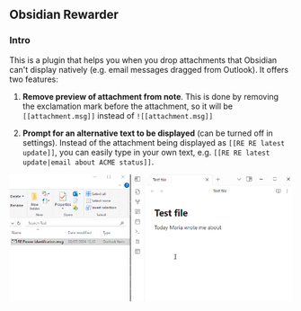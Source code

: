 ## Obsidian Rewarder

### Intro

This is a plugin that helps you when you drop attachments that Obsidian can't display natively (e.g. email messages dragged from Outlook). It offers two features:

1. **Remove preview of attachment from note**. This is done by removing the exclamation mark before the attachment, so it will be `[[attachment.msg]]` instead of `![[attachment.msg]]`

2. **Prompt for an alternative text to be displayed** (can be turned off in settings). Instead of the attachment being displayed as `[[RE RE latest update]]`, you can easily type in your own text, e.g. `[[RE RE latest update|email about ACME status]]`.

![Example of completing a task](https://raw.githubusercontent.com/Gnopps/AttachMate/main/AttachMate.gif)
